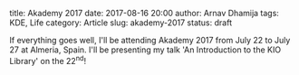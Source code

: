 title: Akademy 2017
date: 2017-08-16 20:00
author: Arnav Dhamija
tags: KDE, Life
category: Article
slug: akademy-2017
status: draft

If everything goes well, I'll be attending Akademy 2017 from July 22 to July 27 at Almeria, Spain. I'll be presenting my talk 'An Introduction to the KIO Library' on the 22<sup>nd</sup>!

